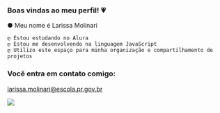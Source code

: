 ### Boas vindas ao meu perfil! 💗

● Meu nome é Larissa Molinari

    ღ Estou estudando no Alura
    ღ Estou me desenvolvendo na linguagem JavaScript
    ღ Utilizo este espaço para minha organização e compartilhamento de projetos

### Você entra em contato comigo:
  larissa.molinari@escola.pr.gov.br

![](https://media.tenor.com/SzEa9KOp6vwAAAAj/sanrio.gif)
